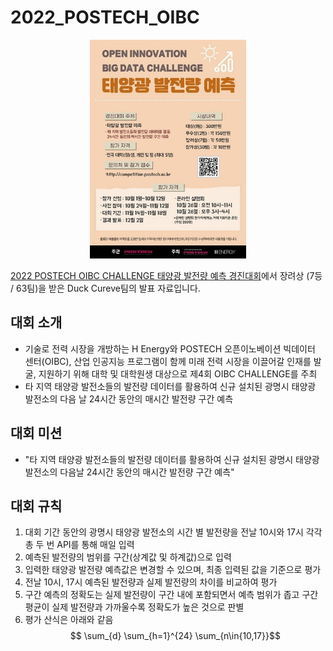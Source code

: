 # 2022_POSTECH_OIBC

<p align='center'>
    <img src='poster.jfif' width='250' height='350'>
</p>

[2022 POSTECH OIBC CHALLENGE 태양광 발전량 예측 경진대회](https://o.solarkim.com/cmpt2022)에서 장려상 (7등 / 63팀)을 받은 Duck Cureve팀의 발표 자료입니다.

## 대회 소개
- 기술로 전력 시장을 개방하는 H Energy와 POSTECH 오픈이노베이션 빅데이터 센터(OIBC), 산업 인공지능 프로그램이 함께 미래 전력 시장을 이끌어갈 인재를 발굴, 지원하기 위해 대학 및 대학원생 대상으로 제4회 OIBC CHALLENGE를 주최
- 타 지역 태양광 발전소들의 발전량 데이터를 활용하여 신규 설치된 광명시 태양광 발전소의 다음 날 24시간 동안의 매시간 발전량 구간 예측

## 대회 미션
- "타 지역 태양광 발전소들의 발전량 데이터를 활용하여 신규 설치된 광명시 태양광 발전소의 다음날 24시간 동안의 매시간 발전량 구간 예측"

## 대회 규칙
1. 대회 기간 동안의 광명시 태양광 발전소의 시간 별 발전량을 전날 10시와 17시 각각 총 두 번 API를 통해 매일 입력
2. 예측된 발전량의 범위를 구간(상계값 및 하계값)으로 입력
3. 입력한 태양광 발전량 예측값은 변경할 수 있으며, 최종 입력된 값을 기준으로 평가
4. 전날 10시, 17시 예측된 발전량과 실제 발전량의 차이를 비교하여 평가
5. 구간 예측의 정확도는 실제 발전량이 구간 내에 포함되면서 예측 범위가 좁고 구간 평균이 실제 발전량과 가까울수록 정확도가 높은 것으로 판별
6. 평가 산식은 아래와 같음
$$ \sum_{d} \sum_{h=1}^{24} \sum_{n\in{10,17}}$$
